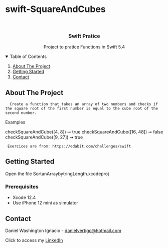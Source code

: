 # swift-SquareAndCubes

<!-- PROJECT LOGO -->
<br />
<p align="center">

  <h3 align="center">Swift Pratice</h3>
  <p align="center">
    Project to pratice Functions in Swift 5.4
  </p>
</p>



<!-- TABLE OF CONTENTS -->
<details open="open">
  <summary>Table of Contents</summary>
  <ol>
    <li>
      <a href="#about-the-project">About The Project</a>
    </li>
    <li>
      <a href="#getting-started">Getting Started</a>
    </li>
    <li><a href="#contact">Contact</a></li>
  </ol>
</details>



<!-- ABOUT THE PROJECT -->
## About The Project
    
      Create a function that takes an array of two numbers and checks if the square root of the first number is equal to the cube root of the second number.

 Examples

 checkSquareAndCube([4, 8]) ➞ true
 checkSquareAndCube([16, 48]) ➞ false
 checkSquareAndCube([9, 27]) ➞ true
     
     
     Exercices are from: https://edabit.com/challenges/swift


<!-- GETTING STARTED -->
## Getting Started

Open the file SortanArraybytringLength.xcodeproj 

### Prerequisites

* Xcode 12.4
* Use iPhone 12 mini as simulator 

<!-- CONTACT -->
## Contact

Daniel Washington Ignacio - danielvertigo@hotmail.com

Click to access my [LinkedIn](https://www.linkedin.com/in/daniel-washington-ignacio-ab439b164/)
